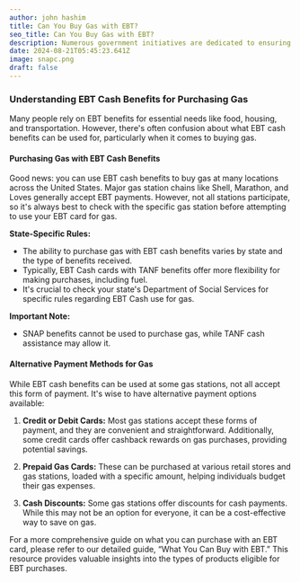 ```yaml
---
author: john hashim
title: Can You Buy Gas with EBT? 
seo_title: Can You Buy Gas with EBT? 
description: Numerous government initiatives are dedicated to ensuring digital inclusion by providing free tablets to eligible individuals.
date: 2024-08-21T05:45:23.641Z
image: snapc.png
draft: false
---
```

### Understanding EBT Cash Benefits for Purchasing Gas

Many people rely on EBT benefits for essential needs like food, housing, and transportation. However, there's often confusion about what EBT cash benefits can be used for, particularly when it comes to buying gas.

#### Purchasing Gas with EBT Cash Benefits

Good news: you can use EBT cash benefits to buy gas at many locations across the United States. Major gas station chains like Shell, Marathon, and Loves generally accept EBT payments. However, not all stations participate, so it's always best to check with the specific gas station before attempting to use your EBT card for gas.

**State-Specific Rules:**
- The ability to purchase gas with EBT cash benefits varies by state and the type of benefits received.
- Typically, EBT Cash cards with TANF benefits offer more flexibility for making purchases, including fuel.
- It's crucial to check your state's Department of Social Services for specific rules regarding EBT Cash use for gas.

**Important Note:**
- SNAP benefits cannot be used to purchase gas, while TANF cash assistance may allow it.

#### Alternative Payment Methods for Gas

While EBT cash benefits can be used at some gas stations, not all accept this form of payment. It's wise to have alternative payment options available:

1. **Credit or Debit Cards:** Most gas stations accept these forms of payment, and they are convenient and straightforward. Additionally, some credit cards offer cashback rewards on gas purchases, providing potential savings.

2. **Prepaid Gas Cards:** These can be purchased at various retail stores and gas stations, loaded with a specific amount, helping individuals budget their gas expenses.

3. **Cash Discounts:** Some gas stations offer discounts for cash payments. While this may not be an option for everyone, it can be a cost-effective way to save on gas.

For a more comprehensive guide on what you can purchase with an EBT card, please refer to our detailed guide, “What You Can Buy with EBT.” This resource provides valuable insights into the types of products eligible for EBT purchases.
